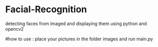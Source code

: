 # Facial-Recognition
detecting faces from imaged and displaying them using python and opencv2

#how to use :
place your pictures in the folder images and run main.py

